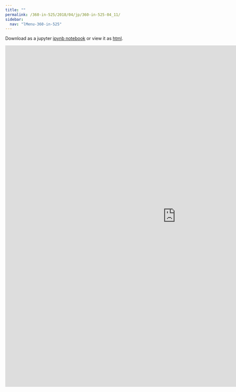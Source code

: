 ```yaml
---
title: ""
permalink: /360-in-525/2018/04/jp/360-in-525-04_11/
sidebar:
  nav: "lMenu-360-in-525"
---
```


Download as a jupyter [ipynb notebook](https://lamastex.github.io/scalable-data-science/360-in-525/2018/04/jp/360-in-525-04_11.ipynb) or view it as [html](https://lamastex.github.io/scalable-data-science/360-in-525/2018/04/jp/360-in-525-04_11.html).

<iframe src="https://lamastex.github.io/scalable-data-science/360-in-525/2018/04/jp/360-in-525-04_11.html" width="1080" height="1080" frameborder="0"></iframe>


